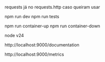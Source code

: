 requests já no requests.http caso queiram usar


npm run dev
npm run tests

npm run container-up
npm run container-down


node v24

http://localhost:9000/documentation

http://localhost:9000/metrics
